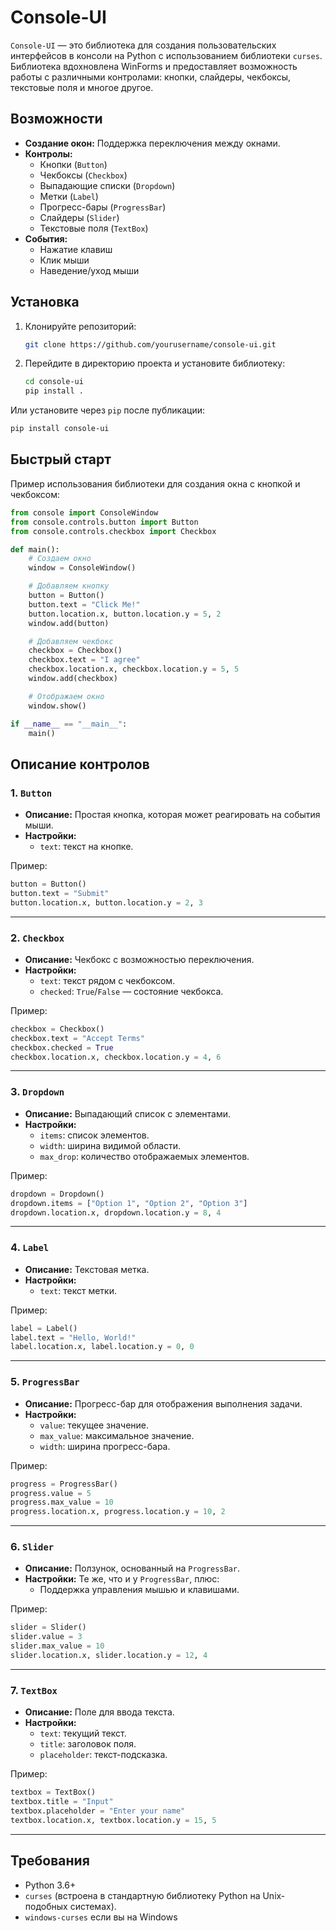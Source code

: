 # Console-UI

`Console-UI` — это библиотека для создания пользовательских интерфейсов в консоли на Python с использованием библиотеки `curses`. Библиотека вдохновлена WinForms и предоставляет возможность работы с различными контролами: кнопки, слайдеры, чекбоксы, текстовые поля и многое другое.

## Возможности
- **Создание окон:** Поддержка переключения между окнами.
- **Контролы:**
  - Кнопки (`Button`)
  - Чекбоксы (`Checkbox`)
  - Выпадающие списки (`Dropdown`)
  - Метки (`Label`)
  - Прогресс-бары (`ProgressBar`)
  - Слайдеры (`Slider`)
  - Текстовые поля (`TextBox`)
- **События:**
  - Нажатие клавиш
  - Клик мыши
  - Наведение/уход мыши

## Установка

1. Клонируйте репозиторий:
   ```bash
   git clone https://github.com/yourusername/console-ui.git
   ```

2. Перейдите в директорию проекта и установите библиотеку:
   ```bash
   cd console-ui
   pip install .
   ```

Или установите через `pip` после публикации:
   ```bash
   pip install console-ui
   ```

## Быстрый старт

Пример использования библиотеки для создания окна с кнопкой и чекбоксом:

```python
from console import ConsoleWindow
from console.controls.button import Button
from console.controls.checkbox import Checkbox

def main():
    # Создаем окно
    window = ConsoleWindow()

    # Добавляем кнопку
    button = Button()
    button.text = "Click Me!"
    button.location.x, button.location.y = 5, 2
    window.add(button)

    # Добавляем чекбокс
    checkbox = Checkbox()
    checkbox.text = "I agree"
    checkbox.location.x, checkbox.location.y = 5, 5
    window.add(checkbox)

    # Отображаем окно
    window.show()

if __name__ == "__main__":
    main()
```

## Описание контролов

### 1. `Button`
- **Описание:** Простая кнопка, которая может реагировать на события мыши.
- **Настройки:**
  - `text`: текст на кнопке.

Пример:
```python
button = Button()
button.text = "Submit"
button.location.x, button.location.y = 2, 3
```

---

### 2. `Checkbox`
- **Описание:** Чекбокс с возможностью переключения.
- **Настройки:**
  - `text`: текст рядом с чекбоксом.
  - `checked`: `True`/`False` — состояние чекбокса.

Пример:
```python
checkbox = Checkbox()
checkbox.text = "Accept Terms"
checkbox.checked = True
checkbox.location.x, checkbox.location.y = 4, 6
```

---

### 3. `Dropdown`
- **Описание:** Выпадающий список с элементами.
- **Настройки:**
  - `items`: список элементов.
  - `width`: ширина видимой области.
  - `max_drop`: количество отображаемых элементов.

Пример:
```python
dropdown = Dropdown()
dropdown.items = ["Option 1", "Option 2", "Option 3"]
dropdown.location.x, dropdown.location.y = 8, 4
```

---

### 4. `Label`
- **Описание:** Текстовая метка.
- **Настройки:**
  - `text`: текст метки.

Пример:
```python
label = Label()
label.text = "Hello, World!"
label.location.x, label.location.y = 0, 0
```

---

### 5. `ProgressBar`
- **Описание:** Прогресс-бар для отображения выполнения задачи.
- **Настройки:**
  - `value`: текущее значение.
  - `max_value`: максимальное значение.
  - `width`: ширина прогресс-бара.

Пример:
```python
progress = ProgressBar()
progress.value = 5
progress.max_value = 10
progress.location.x, progress.location.y = 10, 2
```

---

### 6. `Slider`
- **Описание:** Ползунок, основанный на `ProgressBar`.
- **Настройки:** Те же, что и у `ProgressBar`, плюс:
  - Поддержка управления мышью и клавишами.

Пример:
```python
slider = Slider()
slider.value = 3
slider.max_value = 10
slider.location.x, slider.location.y = 12, 4
```

---

### 7. `TextBox`
- **Описание:** Поле для ввода текста.
- **Настройки:**
  - `text`: текущий текст.
  - `title`: заголовок поля.
  - `placeholder`: текст-подсказка.

Пример:
```python
textbox = TextBox()
textbox.title = "Input"
textbox.placeholder = "Enter your name"
textbox.location.x, textbox.location.y = 15, 5
```

---

## Требования
- Python 3.6+
- `curses` (встроена в стандартную библиотеку Python на Unix-подобных системах).
- `windows-curses` если вы на Windows
